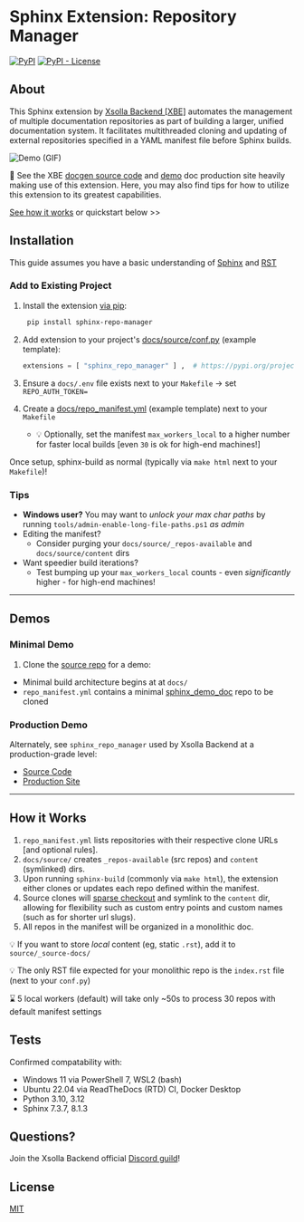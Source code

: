 # Sphinx Extension: Repository Manager

<!-- Badges go here on the same line; PyPi doesn't support `\` or single-multi-line (it'll stack vertically) -->
[![PyPI](https://img.shields.io/pypi/v/sphinx-repo-manager)](https://pypi.org/project/sphinx-repo-manager/) [![PyPI - License](https://img.shields.io/pypi/l/sphinx-repo-manager)](https://opensource.org/licenses/MIT)

## About

This Sphinx extension by [Xsolla Backend [XBE]](https://docs.goxbe.io) automates the management of multiple
documentation repositories as part of building a larger, unified documentation system. It facilitates multithreaded
cloning and updating of external repositories specified in a YAML manifest file before Sphinx builds.

![Demo (GIF)](https://github.com/Unidocs1/sphinx_repo_manager/-/raw/master/docs/images/clone-example.gif)

📜 See the XBE [docgen source code](https://source.goxbe.io/Core/docs/xbe_static_docs)
and [demo](https://docs.goxbe.io) doc production site heavily making use of this extension.
Here, you may also find tips for how to utilize this extension to its greatest capabilities.

[See how it works](#how-it-works) or quickstart below >>

## Installation

This guide assumes you have a basic understanding of [Sphinx](https://www.sphinx-doc.org/en/master/) and
[RST](https://www.sphinx-doc.org/en/master/usage/restructuredtext/index.html)

### Add to Existing Project

1. Install the extension [via pip](https://pypi.org/project/sphinx-repo-manager):

   ```bash
    pip install sphinx-repo-manager
   ```

2. Add extension to your project's
   [docs/source/conf.py](https://github.com/Unidocs1/sphinx_repo_manager/blob/master/docs/source/conf.py)
   (example template):

   ```python
   extensions = [ "sphinx_repo_manager" ] ,  # https://pypi.org/project/sphinx-repo-manager
   ```

3. Ensure a `docs/.env` file exists next to your `Makefile` -> set `REPO_AUTH_TOKEN=`

4. Create a 
   [docs/repo_manifest.yml](https://github.com/Unidocs1/sphinx_repo_manager/blob/master/docs/repo_manifest.yml)
   (example template) next to your `Makefile`

   * 💡 Optionally, set the manifest `max_workers_local` to a higher number for faster local builds 
     [even `30` is ok for high-end machines!]

Once setup, sphinx-build as normal (typically via `make html` next to your `Makefile`)!

### Tips

- **Windows user?** You may want to *unlock your max char paths* by running `tools/admin-enable-long-file-paths.ps1` 
  *as admin*
- Editing the manifest?
   - Consider purging your `docs/source/_repos-available` and `docs/source/content` dirs
- Want speedier build iterations?
   - Test bumping up your `max_workers_local` counts - even *significantly* higher - for high-end machines!

___

## Demos

### Minimal Demo

1. Clone the [source repo](https://github.com/Unidocs1/sphinx_repo_manager) for a demo:

- Minimal build architecture begins at at `docs/`
- `repo_manifest.yml` contains a minimal [sphinx_demo_doc](https://github.com/Unidocs1/sphinx_demo_doc) repo to be cloned

### Production Demo

Alternately, see `sphinx_repo_manager` used by Xsolla Backend at a production-grade level:

- [Source Code](https://source.goxbe.io/Core/docs/xbe_static_docs)
- [Production Site](https://docs.goxbe.io)

___

## How it Works

1. `repo_manifest.yml` lists repositories with their respective clone URLs [and optional rules].
2. `docs/source/` creates `_repos-available` (src repos) and `content` (symlinked) dirs.
3. Upon running `sphinx-build` (commonly via `make html`), the extension either clones or updates each repo defined
   within the manifest.
4. Source clones will [sparse checkout](https://git-scm.com/docs/git-sparse-checkout) and symlink to the `content`
   dir, allowing for flexibility such as custom entry points and custom names (such as for shorter url slugs).
5. All repos in the manifest will be organized in a monolithic doc.

💡 If you want to store *local* content (eg, static `.rst`), add it to `source/_source-docs/`

💡 The only RST file expected for your monolithic repo is the `index.rst` file (next to your `conf.py`)

⌛ 5 local workers (default) will take only ~50s to process 30 repos with default manifest settings

## Tests

Confirmed compatability with:

- Windows 11 via PowerShell 7, WSL2 (bash)
- Ubuntu 22.04 via ReadTheDocs (RTD) CI, Docker Desktop
- Python 3.10, 3.12
- Sphinx 7.3.7, 8.1.3

## Questions?

Join the Xsolla Backend official [Discord guild](https://discord.gg/XsollaBackend)!

## License

[MIT](LICENSE)
